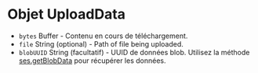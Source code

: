 # Objet UploadData

* `bytes` Buffer - Contenu en cours de téléchargement.
* `file` String (optional) - Path of file being uploaded.
* `blobUUID` String (facultatif) - UUID de données blob. Utilisez la méthode [ses.getBlobData](../session.md#sesgetblobdataidentifier) pour récupérer les données.
